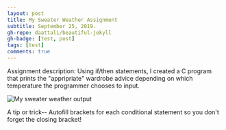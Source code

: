 ```yaml
---
layout: post
title: My Sweater Weather Assignment
subtitle: September 25, 2019.
gh-repo: daattali/beautiful-jekyll
gh-badge: [test, post]
tags: [test]
comments: true
---
```

Assignment description: Using if/then statements, I created a C program that prints the "appripriate" wardrobe advice depending on which temperature the programmer chooses to input.

![My sweater weather output](https://cef3.github.io/img/IMG_1508.jpeg)

A tip or trick-- Autofill brackets for each conditional statement so you don't forget the closing bracket!

